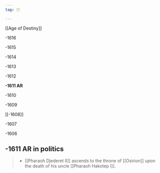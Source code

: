 ```yaml
---
tag: 🕛

---
```

[[Age of Destiny]]


-1616

-1615

-1614

-1613

-1612

**-1611 AR**

-1610

-1609

[[-1608]]

-1607

-1606



## -1611 AR in politics

>  - [[Pharaoh Djederet II]] ascends to the throne of [[Osirion]] upon the death of his uncle [[Pharaoh Hakotep I]].






